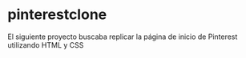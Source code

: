 # pinterestclone
El siguiente proyecto buscaba replicar la página de inicio de Pinterest utilizando HTML y CSS
